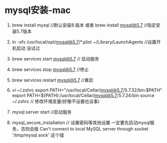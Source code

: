 # mysql安装-mac

1. brew install mysql  //默认安装8.版本
或者 brew install mysql@5.7  //指定安装5.7版本
2. ln -sfv /usr/local/opt/mysql@5.7/*.plist ~/Library/LaunchAgents  //设置开机启动 没试过
3. brew services start mysql@5.7 // 启动服务 
4. brew services stop mysql@5.7     //停止
5. brew services restart mysql@5.7 //重启


3. vi ~/.zshrc
   export PATH="/usr/local/Cellar/mysql@5.7/5.7.32/bin:$PATH"
   export PATH=${PATH}:/usr/local/Cellar/mysql@5.7/5.7.24/bin
   source ~/.zshrc 
   // 修改环境变量(好像不设置也没事)

4. mysql.server start    //启动服务


5. mysql_secure_installation  // 设置密码等其他设置  一定要先启动mysql服务，否则会报 Can't connect to local MySQL server through socket '/tmp/mysql.sock' 这个错